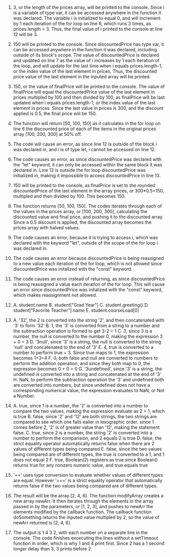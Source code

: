 1. 3, or the length of the prices array, will be printed to the console. Since i is a variable of type var, it can be accessed anywhere in the function it was declared. The variable i is initialized to equal 0, and will increment by 1 each iteration of the for loop on line 6, which runs 3 times, as prices.length = 3. Thus, the final value of i printed to the console at line 12 will be 3.

2. 150 will be printed to the console. Since discountedPrice has type var, it can be accessed anywhere in the function it was declared, including outside of its block's scope. The value of discountedPrice is declared and updated on line 7 as the value of i increases by 1 each iteration of the loop, and will update for the last time when i equals prices.length-1, or the index value of the last element in prices. Thus, the discounted price value of the last element in the inputed array will be printed.

3. 150, or the value of finalPrice will be printed to the console. The value of finalPrice will equal the discountedPrice value of the last element in prices multipled by 100 and then divided by 100, as finalPrice will be last updated when i equals prices.length-1, or the index value of the last element in prices. Since the last value in prices is 300, and the discount applied is 0.5, the final price will be 150.

4. The function will return [50, 100, 150] as it calculates in the for loop on line 6 the discounted price of each of the items in the original prices array [100, 200, 300] at 50% off.

5. The code will cause an error, as since line 12 is outside of the block i was declared in, and i is of type let, i cannot be accessed on line 12.

6. The code causes an error, as since discountedPrice was declared with the "let" keyword, it can only be accessed within the same block it was declared in. Line 13 is outside the for loop discountedPrice was initialized in, making it impossible to access discountedPrice in line 13.

7. 150 will be printed to the console, as finalPrice is set to the rounded discountedPrice of the last element in the array prices, or 300*0.5=150, multipled and then divided by 100. This becomes 150.

8. The function returns [50, 100, 150]. The codes iterates through each of the values in the prices array, or [100, 200, 300], calculating the discounted value and final price, and pushing it to the discounted array. Since a 0.5 discount is applied, the discounted array becomes the prices array with halved values.

9. The code causes an error, because it is trying to access i, which was declared with the keyword "let", outside of the scope of the for loop i was declared in.

10. The code causes an error because discountedPrice is being reassigned to a new value each iteration of the for loop, which is not allowed since discountedPrice was initalized with the "const" keyword.

11. The code causes an error instead of returning, as since discountedPrice is being reassigned a value each iteration of the for loop. This will cause an error since discountedPrice was initalized with the "const" keyword, which makes reassignment not allowed.

12. 
    A. student.name
    B. student["Grad Year"]
    C. student.greeting()
    D. student["Favorite Teacher"].name
    E. student.courseLoad[0]

13.
    A. '32', the 2 is converted into the string '2', and then concatenated with '3' to form '32'
    B. 1, the '3' is converted from a string to a number and the subtraction operation is formed to get 3-2 = 1
    C. 3, since 3 is a number, the null is converted to the number 0, making the expression 3 + 0 = 3
    D. '3null', since '3' is a string, the null is converted to the string 'null' and concatenated to the end of '3'
    E. 4, true is converted to a number to perform true + 3. Since true maps to 1, the expression becomes 1+3=4
    F. 0, both false and null are converted to numbers to perform the addition operation, and since they both map to 0, the expression becomes 0 + 0 = 0
    G. '3undefined', since '3' is a string, the undefined is converted into a string and concatenated at the end of '3'
    H. NaN, to perform the subtraction operation the '3' and undefined both are converted into numbers, but since undefined does not have a corresponding numerical value, the expression evaluates to NaN, or Not a Number.
14.
    A. true, since 1 is a number, the '2' is converted into a number to compare the two values, making the expression evaluate as 2 > 1, which is true
    B. false, since '2' and '12' are both strings, the two strings are compared to see which one falls ealier in lexographic order. since 1 comes before 2, '2' is of greater value than '12', making the statement false.
    C. true, since 2 is a number, the string '2' is converted into a number to perform the comparision, and 2 equals 2 is true
    D. false, the strict equality operator automatically returns false when there are 2 values of different types being compared
    E. false, since the two values being compared are of different types, the true is converted to a 1, and 1 does not equal 2
    F. true, Boolean(2) registers as true since Boolean() returns true for any nonzero numeric value, and true equals true
15.  '==' uses type conversion to evaluate whether values of different types are equal. However '===' is a strict equality operator that automatically returns false if the two values being compared are of different types.
17.  The result will be the array [2, 4, 6]. The function modifyArray creates a new array newArr. It then iterates through the elements in the array passed in by the parameters, or [1, 2, 3], and pushes to newArr the elements modified by the callback function. The callback function doSomething returns the inputed value multipled by 2, so the value of newArr returned is [2, 4, 6].
19.  The output is 1 4 3 2, with each number on a separate line in the console. The code finishes excecuting the lines without a setTimeout function in order, which is why 1 and 4 print first. Since 2 has a 1 second longer delay than 3, 3 prints before 2.